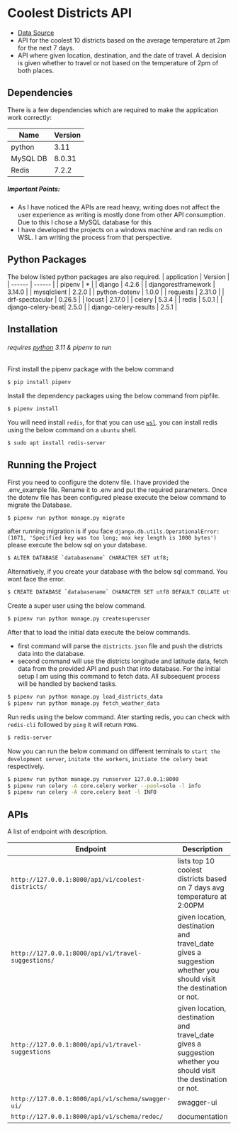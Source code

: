 # Coolest Districts API
- [Data Source](https://open-meteo.com/en/docs)
- API for the coolest 10 districts based on the average temperature at 2pm for the next 7 days.
- API where given location, destination, and the date of travel. A decision is given whether to travel or not based on the temperature of 2pm of both places.

## Dependencies
There is a few dependencies which are required to make the application work correctly:

| Name | Version |
| ------ | ------ |
| python | 3.11 |
| MySQL DB | 8.0.31 |
| Redis |  7.2.2 |

##### Important Points: 
+ As I have noticed the APIs are read heavy, writing does not affect the user experience as writing is mostly done from other API consumption. Due to this I chose a MySQL database for this
+ I have developed the projects on a windows machine and ran redis on WSL. I am writing the process from that perspective.

## Python Packages
The below listed python packages are also required.
| application | Version |
| ------ | ------ |
| pipenv | * |
| django | 4.2.6 |
| djangorestframework | 3.14.0 |
| mysqlclient | 2.2.0 |
| python-dotenv | 1.0.0 |
| requests | 2.31.0 |
| drf-spectacular | 0.26.5 |
| locust | 2.17.0 |
| celery | 5.3.4 |
| redis | 5.0.1 |
| django-celery-beat| 2.5.0 |
| django-celery-results | 2.5.1 |

## Installation
###### requires [python](https://www.python.org/) 3.11 & pipenv to run

First install the pipenv package with the below command
```sh
$ pip install pipenv
```
Install the dependency packages using the below command from pipfile.
```sh
$ pipenv install
```

You will need install `redis`, for that you can use [`wsl`](https://learn.microsoft.com/en-us/windows/wsl/install). you can install redis using the below command on a `ubuntu` shell.
```sh
$ sudo apt install redis-server
```

## Running the Project

First you need to configure the dotenv file. I have provided the .env_example file. Rename it to .env and put the required parameters. Once the dotenv file has been configured please execute the below command to migrate the Database.
```sh
$ pipenv run python manage.py migrate
```

after running migration is if you face `django.db.utils.OperationalError: (1071, 'Specified key was too long; max key length is 1000 bytes')` please execute the below sql on your database.
```sh
$ ALTER DATABASE `databasename` CHARACTER SET utf8;
```

Alternatively, if you create your database with the below sql command. You wont face the error.
```sh
$ CREATE DATABASE `databasename` CHARACTER SET utf8 DEFAULT COLLATE utf8_general_ci; 
```

Create a super user using the below command.
```sh
$ pipenv run python manage.py createsuperuser
```

After that to load the initial data execute the below commands.
- first command will parse the `districts.json` file and push the districts data into the database.
- second command will use the districts longitude and latitude data, fetch data from the provided API and push that into database. For the initial setup I am using this command to fetch data. All subsequent process will be handled by backend tasks.

```sh
$ pipenv run python manage.py load_districts_data
$ pipenv run python manage.py fetch_weather_data
```

Run redis using the below command. Ater starting redis, you can check with `redis-cli` followed by `ping` it will return `PONG`.
```sh
$ redis-server
```

Now you can run the below command on different terminals to  `start the development server`, `initate the workers`, `initiate the celery beat` respectively.
```sh
$ pipenv run python manage.py runserver 127.0.0.1:8000
$ pipenv run celery -A core.celery worker --pool=solo -l info
$ pipenv run celery -A core.celery beat -l INFO
```

## APIs

A list of endpoint with description.

| Endpoint | Description |
| -------- | ----------- |
| `http://127.0.0.1:8000/api/v1/coolest-districts/` | lists top 10 coolest districts based on 7 days avg temperature at 2:00PM |
| `http://127.0.0.1:8000/api/v1/travel-suggestions/` | given location, destination and travel_date gives a suggestion whether you should visit the destination or not. |
| `http://127.0.0.1:8000/api/v1/travel-suggestions` | given location, destination and travel_date gives a suggestion whether you should visit the destination or not. |
| `http://127.0.0.1:8000/api/v1/schema/swagger-ui/` | swagger-ui |
| `http://127.0.0.1:8000/api/v1/schema/redoc/` | documentation |
